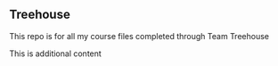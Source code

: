 ## Treehouse

This repo is for all my course files completed through Team Treehouse

This is additional content

